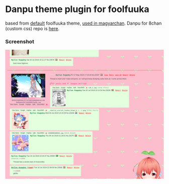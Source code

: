 # Danpu theme plugin for foolfuuka
based from [default](https://github.com/FoolCode/FoolFuuka/tree/master/assets/themes/foolz/foolfuuka-theme-foolfuuka) foolfuuka theme, [used in magyarchan](https://magyarchan.net/_/theme/foolz/foolfuuka-theme-danpu/danpu/). 
Danpu for 8chan (custom css)  repo is [here](https://github.com/KebabLord/danpu-theme-8ch).

### Screenshot
![magyar](screenshot.png)

